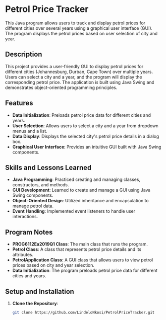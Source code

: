 # Petrol Price Tracker

This Java program allows users to track and display petrol prices for different cities over several years using a graphical user interface (GUI). The program displays the petrol prices based on user selection of city and year.

## Description

This project provides a user-friendly GUI to display petrol prices for different cities (Johannesburg, Durban, Cape Town) over multiple years. Users can select a city and a year, and the program will display the corresponding petrol price. The application is built using Java Swing and demonstrates object-oriented programming principles.

## Features

- **Data Initialization**: Preloads petrol price data for different cities and years.
- **User Selection**: Allows users to select a city and a year from dropdown menus and a list.
- **Data Display**: Displays the selected city's petrol price details in a dialog box.
- **Graphical User Interface**: Provides an intuitive GUI built with Java Swing components.

## Skills and Lessons Learned

- **Java Programming**: Practiced creating and managing classes, constructors, and methods.
- **GUI Development**: Learned to create and manage a GUI using Java Swing components.
- **Object-Oriented Design**: Utilized inheritance and encapsulation to manage petrol data.
- **Event Handling**: Implemented event listeners to handle user interactions.

## Program Notes

- **PROG6112Ea2019Q1 Class**: The main class that runs the program.
- **Petrol Class**: A class that represents petrol price details and its attributes.
- **PetrolApplication Class**: A GUI class that allows users to view petrol prices based on city and year selection.
- **Data Initialization**: The program preloads petrol price data for different cities and years.

## Setup and Installation

1. **Clone the Repository**:
   ```sh
   git clone https://github.com/LindeloNkosi/PetrolPriceTracker.git
